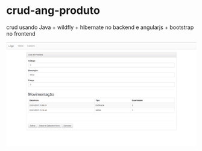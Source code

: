 # crud-ang-produto

crud usando Java + wildfly + hibernate no backend e angularjs + bootstrap no frontend

<img src="https://github.com/TafarelM/crud-ang-produto/blob/master/crud-ng-produtos.gif"/>


